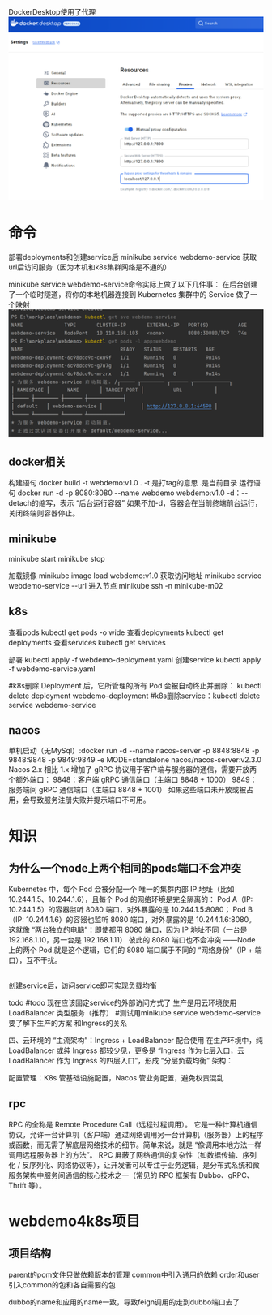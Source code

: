 DockerDesktop使用了代理
![img.png](img.png)
# 命令
部署deployments和创建service后
minikube service webdemo-service 获取url后访问服务（因为本机和k8s集群网络是不通的）

minikube service webdemo-service命令实际上做了以下几件事：
在后台创建了一个临时隧道，将你的本地机器连接到 Kubernetes 集群中的 Service 做了一个映射
![img_1.png](img_1.png)
## docker相关
构建语句 docker build -t webdemo:v1.0 .
-t 是打tag的意思 .是当前目录
运行语句 docker run -d -p 8080:8080 --name webdemo webdemo:v1.0
-d：--detach的缩写，表示 “后台运行容器”  如果不加-d，容器会在当前终端前台运行，关闭终端则容器停止。

## minikube
minikube start
minikube stop

加载镜像 minikube image load webdemo:v1.0
获取访问地址 minikube service webdemo-service --url
进入节点 minikube ssh -n minikube-m02

## k8s
查看pods kubectl get pods -o wide
查看deployments kubectl get deployments
查看services kubectl get services

部署 kubectl apply -f webdemo-deployment.yaml
创建service kubectl apply -f webdemo-service.yaml


#k8s删除 Deployment 后，它所管理的所有 Pod 会被自动终止并删除： kubectl delete deployment webdemo-deployment
#k8s删除service：kubectl delete service webdemo-service

## nacos
单机启动（无MySql）:docker run -d --name nacos-server -p 8848:8848 -p 9848:9848 -p 9849:9849 -e MODE=standalone nacos/nacos-server:v2.3.0
Nacos 2.x 相比 1.x 增加了 gRPC 协议用于客户端与服务器的通信，需要开放两个额外端口：
9848：客户端 gRPC 通信端口（主端口 8848 + 1000）
9849：服务端间 gRPC 通信端口（主端口 8848 + 1001）
如果这些端口未开放或被占用，会导致服务注册失败并提示端口不可用。
# 知识
## 为什么一个node上两个相同的pods端口不会冲突
Kubernetes 中，每个 Pod 会被分配一个 唯一的集群内部 IP 地址（比如 10.244.1.5、10.244.1.6），且每个 Pod 的网络环境是完全隔离的：
Pod A（IP: 10.244.1.5）的容器监听 8080 端口，对外暴露的是 10.244.1.5:8080；
Pod B（IP: 10.244.1.6）的容器也监听 8080 端口，对外暴露的是 10.244.1.6:8080。
这就像 “两台独立的电脑”：即使都用 8080 端口，因为 IP 地址不同（一台是 192.168.1.10，另一台是 192.168.1.11）
彼此的 8080 端口也不会冲突 ——Node 上的两个 Pod 就是这个逻辑，它们的 8080 端口属于不同的 “网络身份”（IP + 端口），互不干扰。


## 
创建service后，访问service即可实现负载均衡

todo
#todo 现在应该固定service的外部访问方式了 生产是用云环境使用 LoadBalancer 类型服务（推荐）
#测试用minikube service webdemo-service 要了解下生产的方案 和Ingress的关系

四、云环境的 “主流架构”：Ingress + LoadBalancer 配合使用
在生产环境中，纯 LoadBalancer 或纯 Ingress 都较少见，更多是 “Ingress 作为七层入口，云 LoadBalancer 作为 Ingress 的四层入口”，形成 “分层负载均衡” 架构：

配置管理：K8s 管基础设施配置，Nacos 管业务配置，避免权责混乱

## rpc
RPC 的全称是 Remote Procedure Call（远程过程调用）。
它是一种计算机通信协议，允许一台计算机（客户端）通过网络调用另一台计算机（服务器）上的程序或函数，而无需了解底层网络技术的细节。简单来说，就是 “像调用本地方法一样调用远程服务器上的方法”。
RPC 屏蔽了网络通信的复杂性（如数据传输、序列化 / 反序列化、网络协议等），让开发者可以专注于业务逻辑，是分布式系统和微服务架构中服务间通信的核心技术之一（常见的 RPC 框架有 Dubbo、gRPC、Thrift 等）。

# webdemo4k8s项目

## 项目结构
parent的pom文件只做依赖版本的管理
common中引入通用的依赖 order和user引入common的包和各自需要的包

dubbo的name和应用的name一致，导致feign调用的走到dubbo端口去了